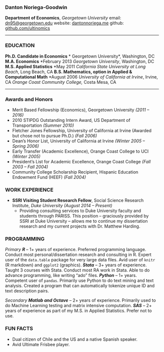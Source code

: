 ### **Danton Noriega-Goodwin**
**Department of Economics**, *Georgetown University*
email: dn95@georgetown.edu
website: [dantonnoriega.me](http://dantonnoriega.me)
github: [github.com/ultinomics](github.com/ultinomics)


---

### EDUCATION
**Ph.D. Candidate in Economics** *
Georgetown University*, Washington, DC
**M.A. Economics** *February 2013
*Georgetown University*, Washington, DC
**M.S. Applied Statistics** *May 2011
*California State University at Long Beach*, Long Beach, CA
**B.S. Mathematics, option in Applied & Computational Math** *August 2006
*University of California at Irvine*, Irvine, CA
*Orange Coast Community College,* Costa Mesa, CA

---

### Awards and Honors

- Merit Based Fellowship (Economics), Georgetown University *(2011 – 2016)*
- 2010 STIPDG Outstanding Intern Award, US Department of Transportation *(Summer 2010)*
- Fletcher Jones Fellowship, University of California at Irvine (Awarded but chose not to pursue Ph.D.) *(Fall 2006)*
- Dean’s Honor List, University of California at Irvine *(Winter 2005 – Spring 2006)*
- Early Transfer (Academic Excellence), Orange Coast College to UCI *(Winter 2005)*
- President’s List for Academic Excellence, Orange Coast College *(Fall 2003 – Fall 2004)*
- Community College Scholarship Recipient, Hispanic Education Endowment Fund (HEEF) *(Fall 2004)*

### WORK EXPERIENCE

- **SSRI Visiting Student Research Fellow**, Social Science Research Institute, *Duke University (August 2014 – Present)*
	- Providing consulting services to Duke University faculty and students through PARISS. This position – graciously provided by SSRI at Duke University – allows me to continue my dissertation research and my current projects with Dr. Matthew Harding.

### PROGRAMMING

*Primary*
***R*** – 1+ years of experience. Preferred programming language.
Conduct most personal/dissertation research and consulting in R. Expert
user of the `data.table` package for very large data files. Avid user of
`knitr` (R markdown) and `ggplot2` (graphics).
***Stata*** – 3+ years of experience. Taught 3 courses with Stata.
Conduct most RA work in Stata. Able to do advance programming, like
writing “ado” files.
***Python*** – 1+ years. Competent user of `pandas`. Primarily use
Python to do text mining and text analysis. Created a program that can
automatically tokenize unique ID and text description pairs.

*Secondary*
***Matlab and Octave*** – 2+ years of experience. Primarily used to do
Machine Learning testing and matrix intensive computation.
***SAS*** – 2+ years of experience as part of my M.S. in Applied
Statistics. Prefer not to use.

### FUN FACTS
-   Dual citizen of Chile and the US and a native Spanish speaker.
-   Avid Ultimate Frisbee player.